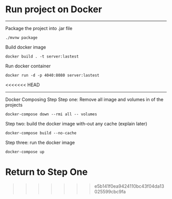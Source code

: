 # Run project on Docker
___
Package the project into .jar file
```shell
./mvnw package
```
Build docker image
```shell
docker build . -t server:lastest
```
Run docker container
```shell
docker run -d -p 4040:8080 server:lastest
```
<<<<<<< HEAD
___
Docker Composing Step
Step one: Remove all image and volumes in of the projects 
```shell
docker-compose down --rmi all -- volumes
```
Step two: build the docker image with-out any cache (explain later)
```shell
docker-compose build --no-cache 
```
Step three: run the docker image
```shell
docker-compose up
```
Return to Step One
=======


>>>>>>> e5b141f0ea9424110bc43f04da13025599cbc9fa
